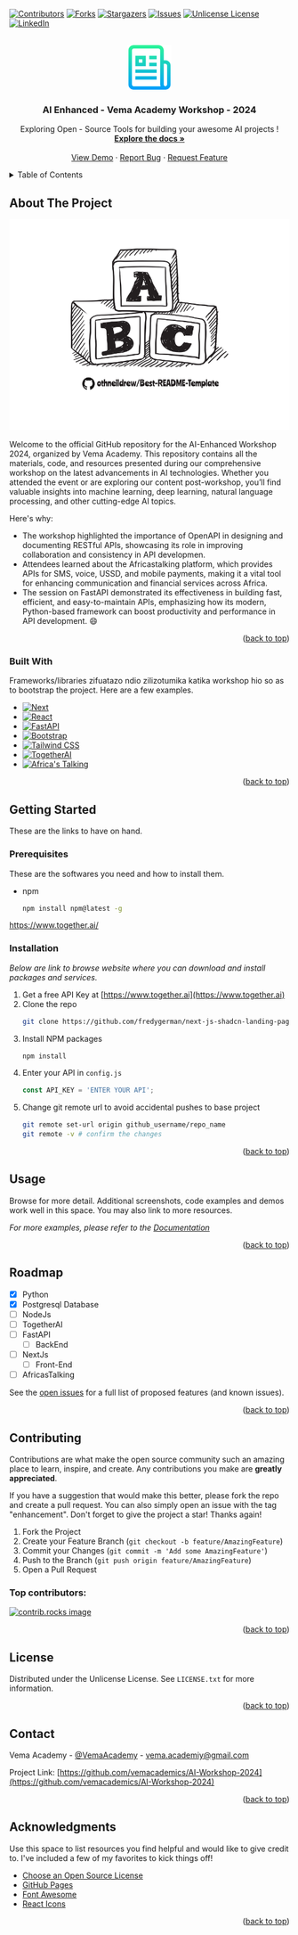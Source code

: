 <!-- Improved compatibility of back to top link: See: https://github.com/othneildrew/Best-README-Template/pull/73 -->
<a id="readme-top"></a>
<!--
*** Thanks for checking out the Best-README-Template. If you have a suggestion
*** that would make this better, please fork the repo and create a pull request
*** or simply open an issue with the tag "enhancement".
*** Don't forget to give the project a star!
*** Thanks again! Now go create something AMAZING! :D
-->



<!-- PROJECT SHIELDS -->
<!--
*** I'm using markdown "reference style" links for readability.
*** Reference links are enclosed in brackets [ ] instead of parentheses ( ).
*** See the bottom of this document for the declaration of the reference variables
*** for contributors-url, forks-url, etc. This is an optional, concise syntax you may use.
*** https://www.markdownguide.org/basic-syntax/#reference-style-links
-->
[![Contributors][contributors-shield]][contributors-url]
[![Forks][forks-shield]][forks-url]
[![Stargazers][stars-shield]][stars-url]
[![Issues][issues-shield]][issues-url]
[![Unlicense License][license-shield]][license-url]
[![LinkedIn][linkedin-shield]][linkedin-url]



<!-- PROJECT LOGO -->
<br />
<div align="center">
  <a href="https://github.com/vemacademics/README.md">
    <img src="images/logo.png" alt="Vema Academy Logo" width="80" height="80">
  </a>

  <h3 align="center">AI Enhanced - Vema Academy Workshop - 2024</h3>

  <p align="center">
    Exploring Open - Source Tools for building your awesome AI projects !
    <br />
    <a href="https://github.com/vemacademics/README.md"><strong>Explore the docs »</strong></a>
    <br />
    <br />
    <a href="https://github.com/vemacademics/README.md">View Demo</a>
    &middot; 
    <a href="https://github.com/vemacademics/AI-Workshop-2024/issues/new?labels=bug&template=bug-report---.md">Report Bug</a>
    &middot;
    <a href="https://github.com/vemacademics/AI-Workshop-2024/issues/new?labels=enhancement&template=feature-request---.md">Request Feature</a>
  </p>
</div>



<!-- TABLE OF CONTENTS -->
<details>
  <summary>Table of Contents</summary>
  <ol>
    <li>
      <a href="#about-the-project">About The Project</a>
      <ul>
        <li><a href="#built-with">Built With</a></li>
      </ul>
    </li>
    <li>
      <a href="#getting-started">Getting Started</a>
      <ul>
        <li><a href="#prerequisites">Prerequisites</a></li>
        <li><a href="#installation">Installation</a></li>
      </ul>
    </li>
    <li><a href="#usage">Usage</a></li>
    <li><a href="#roadmap">Roadmap</a></li>
    <li><a href="#contributing">Contributing</a></li>
    <li><a href="#license">License</a></li>
    <li><a href="#contact">Contact</a></li>
    <li><a href="#acknowledgments">Acknowledgments</a></li>
  </ol>
</details>



<!-- ABOUT THE PROJECT -->
## About The Project

[![Product Name Screen Shot][product-screenshot]](https://example.com)

Welcome to the official GitHub repository for the AI-Enhanced Workshop 2024, organized by Vema Academy. This repository contains all the materials, code, and resources presented during our comprehensive workshop on the latest advancements in AI technologies. Whether you attended the event or are exploring our content post-workshop, you’ll find valuable insights into machine learning, deep learning, natural language processing, and other cutting-edge AI topics.

Here's why:
* The workshop highlighted the importance of OpenAPI in designing and documenting RESTful APIs, showcasing its role in improving collaboration and consistency in API developmen.
* Attendees learned about the Africastalking platform, which provides APIs for SMS, voice, USSD, and mobile payments, making it a vital tool for enhancing communication and financial services across Africa.
* The session on FastAPI demonstrated its effectiveness in building fast, efficient, and easy-to-maintain APIs, emphasizing how its modern, Python-based framework can boost productivity and performance in API development. :smile:

<p align="right">(<a href="#readme-top">back to top</a>)</p>

### Built With

Frameworks/libraries zifuatazo ndio zilizotumika katika workshop hio so as to bootstrap the project. Here are a few examples.

* [![Next][Next.js]][Next-url]
* [![React][React.js]][React-url]
* [![FastAPI][FastAPI]][FastAPI-url]
* [![Bootstrap][Bootstrap.com]][Bootstrap-url]
* [![Tailwind CSS][TailwindCSS.com]][TailwindCSS-url]
* [![TogetherAI][TogetherAI]][TogetherAI-url]
* [![Africa's Talking][AfricasTalking]][AfricasTalking-url]


<p align="right">(<a href="#readme-top">back to top</a>)</p>

<!-- GETTING STARTED -->
## Getting Started

These are the links to have on hand. 

### Prerequisites

These are the softwares you need and how to install them.
* npm
  ```sh
  npm install npm@latest -g
  ```
https://www.together.ai/
### Installation

_Below are link to browse website where you can download and install packages and services._

1. Get a free API Key at [https://www.together.ai](https://www.together.ai)
2. Clone the repo
   ```sh
   git clone https://github.com/fredygerman/next-js-shadcn-landing-page
   ```
3. Install NPM packages
   ```sh
   npm install
   ```
4. Enter your API in `config.js`
   ```js
   const API_KEY = 'ENTER YOUR API';
   ```
5. Change git remote url to avoid accidental pushes to base project
   ```sh
   git remote set-url origin github_username/repo_name
   git remote -v # confirm the changes
   ```

<p align="right">(<a href="#readme-top">back to top</a>)</p>



<!-- USAGE EXAMPLES -->
## Usage

Browse for more detail. Additional screenshots, code examples and demos work well in this space. You may also link to more resources.

_For more examples, please refer to the [Documentation](https://www.together.ai)_

<p align="right">(<a href="#readme-top">back to top</a>)</p>



<!-- ROADMAP -->
## Roadmap

- [x] Python
- [x] Postgresql Database
- [ ] NodeJs
- [ ] TogetherAI
- [ ] FastAPI
    - [ ] BackEnd
- [ ] NextJs 
    - [ ] Front-End
- [ ] AfricasTalking

See the [open issues](https://github.com/vemacademics/AI-Workshop-2024/issues) for a full list of proposed features (and known issues).

<p align="right">(<a href="#readme-top">back to top</a>)</p>



<!-- CONTRIBUTING -->
## Contributing

Contributions are what make the open source community such an amazing place to learn, inspire, and create. Any contributions you make are **greatly appreciated**.

If you have a suggestion that would make this better, please fork the repo and create a pull request. You can also simply open an issue with the tag "enhancement".
Don't forget to give the project a star! Thanks again!

1. Fork the Project
2. Create your Feature Branch (`git checkout -b feature/AmazingFeature`)
3. Commit your Changes (`git commit -m 'Add some AmazingFeature'`)
4. Push to the Branch (`git push origin feature/AmazingFeature`)
5. Open a Pull Request

### Top contributors:

<a href="https://github.com/vemacademics/AI-Workshop-2024/graphs/contributors">
  <img src="https://contrib.rocks/image?repo=vemacademics/AI-Workshop-2024" alt="contrib.rocks image" />
</a>

<p align="right">(<a href="#readme-top">back to top</a>)</p>



<!-- LICENSE -->
## License

Distributed under the Unlicense License. See `LICENSE.txt` for more information.

<p align="right">(<a href="#readme-top">back to top</a>)</p>



<!-- CONTACT -->
## Contact

Vema Academy - [@VemaAcademy](https://twitter.com/VemaAcademy) - vema.academiy@gmail.com

Project Link: [https://github.com/vemacademics/AI-Workshop-2024](https://github.com/vemacademics/AI-Workshop-2024)

<p align="right">(<a href="#readme-top">back to top</a>)</p>



<!-- ACKNOWLEDGMENTS -->
## Acknowledgments

Use this space to list resources you find helpful and would like to give credit to. I've included a few of my favorites to kick things off!

* [Choose an Open Source License](https://choosealicense.com)
* [GitHub Pages](https://pages.github.com)
* [Font Awesome](https://fontawesome.com)
* [React Icons](https://react-icons.github.io/react-icons/search)

<p align="right">(<a href="#readme-top">back to top</a>)</p>



<!-- MARKDOWN LINKS & IMAGES -->
<!-- https://www.markdownguide.org/basic-syntax/#reference-style-links -->

[contributors-shield]: https://img.shields.io/github/contributors/othneildrew/Best-README-Template.svg?style=for-the-badge
[contributors-url]: https://github.com/othneildrew/Best-README-Template/graphs/contributors
[forks-shield]: https://img.shields.io/github/forks/othneildrew/Best-README-Template.svg?style=for-the-badge
[forks-url]: https://github.com/othneildrew/Best-README-Template/network/members
[stars-shield]: https://img.shields.io/github/stars/othneildrew/Best-README-Template.svg?style=for-the-badge
[stars-url]: https://github.com/othneildrew/Best-README-Template/stargazers
[issues-shield]: https://img.shields.io/github/issues/othneildrew/Best-README-Template.svg?style=for-the-badge
[issues-url]: https://github.com/othneildrew/Best-README-Template/issues
[license-shield]: https://img.shields.io/github/license/othneildrew/Best-README-Template.svg?style=for-the-badge
[license-url]: https://github.com/othneildrew/Best-README-Template/blob/master/LICENSE.txt
[linkedin-shield]: https://img.shields.io/badge/-LinkedIn-black.svg?style=for-the-badge&logo=linkedin&colorB=555
[linkedin-url]: https://linkedin.com/in/othneildrew
[product-screenshot]: images/screenshot.png


[Next.js]: https://img.shields.io/badge/next.js-000000?style=for-the-badge&logo=nextdotjs&logoColor=white
[Next-url]: https://nextjs.org/
[React.js]: https://img.shields.io/badge/React-20232A?style=for-the-badge&logo=react&logoColor=61DAFB
[React-url]: https://reactjs.org/

[FastAPI-url]: https://fastapi.tiangolo.com/
[FastAPI]:https://img.shields.io/badge/fastapi.js-000000?style=for-the-badge&logo=fastapi&logoColor=blue

[TailwindCSS-url]:https://tailwindcss.com/
[TailwindCSS.com]:https://img.shields.io/badge/tailwindcss.js-000000?style=for-the-badge&logo=tailwindcss&logoColor=blue

[TogetherAI]:https://img.shields.io/badge/togetherai.js-000000?style=for-the-badge&logo=togetherai&logoColor=blue
[TogetherAI-url]: https://togetherai.com


[AfricasTalking]:https://img.shields.io/badge/africastalking.js-000000?style=for-the-badge&logo=africastalking&logoColor=blue
[AfricasTalking-url]: https://africastalking.com

[Vue.js]: https://img.shields.io/badge/Vue.js-35495E?style=for-the-badge&logo=vuedotjs&logoColor=4FC08D
[Vue-url]: https://vuejs.org/
[Angular.io]: https://img.shields.io/badge/Angular-DD0031?style=for-the-badge&logo=angular&logoColor=white
[Angular-url]: https://angular.io/
[Svelte.dev]: https://img.shields.io/badge/Svelte-4A4A55?style=for-the-badge&logo=svelte&logoColor=FF3E00
[Svelte-url]: https://svelte.dev/
[Laravel.com]: https://img.shields.io/badge/Laravel-FF2D20?style=for-the-badge&logo=laravel&logoColor=white
[Laravel-url]: https://laravel.com
[Bootstrap.com]: https://img.shields.io/badge/Bootstrap-563D7C?style=for-the-badge&logo=bootstrap&logoColor=white
[Bootstrap-url]: https://getbootstrap.com
[JQuery.com]: https://img.shields.io/badge/jQuery-0769AD?style=for-the-badge&logo=jquery&logoColor=white
[JQuery-url]: https://jquery.com 
